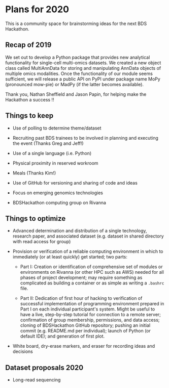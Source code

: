 # Plans for 2020

This is a community space for brainstorming ideas for the next BDS Hackathon.

## Recap of 2019

We set out to develop a Python package that provides new analytical functionality for single-cell multi-omics datasets. We created a new object class called MultiAnnData for storing and manipulating AnnData objects of multiple omics modalities. Once the functionality of our module seems sufficient, we will release a public API on PyPI under package name MoPy (pronounced mow-pie) or MadPy (if the latter becomes available).

Thank you, Nathan Sheffield and Jason Papin, for helping make the Hackathon a success !!

## Things to keep

* Use of polling to determine theme/dataset

* Recruiting past BDS trainees to be involved in planning and executing the event (Thanks Greg and Jeff!)

* Use of a single language (i.e. Python)

* Physical proximity in reserved workroom

* Meals (Thanks Kim!)

* Use of GitHub for versioning and sharing of code and ideas

* Focus on emerging genomics technologies

* BDSHackathon computing group on Rivanna

## Things to optimize

* Advanced determination and distribution of a single technology, research paper, and associated dataset (e.g. dataset in shared directory with read access for group)

* Provision or verification of a reliable computing environment in which to immediately (or at least quickly) get started; two parts:

  * Part I: Creation or identification of comprehensive set of modules or environments on Rivanna (or other HPC such as AWS) needed for all phases of project development; may require something as complicated as building a container or as simple as writing a `.bashrc` file.

  * Part II: Dedication of first hour of hacking to verification of successful implementation of programming environment prepared in Part I on each individual participant's system. Might be useful to have a live, step-by-step tutorial for connection to a remote server; confirmation of group membership, permissions, and data access; cloning of BDSHackathon GitHub repository; pushing an initial commit (e.g. README.md per individual); launch of Python (or default IDE); and generation of first plot.

* White board, dry-erase markers, and eraser for recording ideas and decisions

## Dataset proposals 2020

* Long-read sequencing

